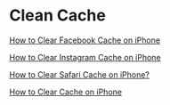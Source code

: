 # Clean Cache

[How to Clear Facebook Cache on iPhone](https://www.bnsbareact.org/blog/how-to-clear-facebook-cache-on-iphone)

[How to Clear Instagram Cache on iPhone](https://www.bnsbareact.org/blog/how-to-clear-instagram-cache-on-iphone)

[How to Clear Safari Cache on iPhone?](https://www.bnsbareact.org/blog/how-to-clear-safari-cache-on-iphone)

[How to Clear Cache on iPhone](https://www.bnsbareact.org/blog/how-to-clear-cache-on-iphone-safari-instagram-facebook)
